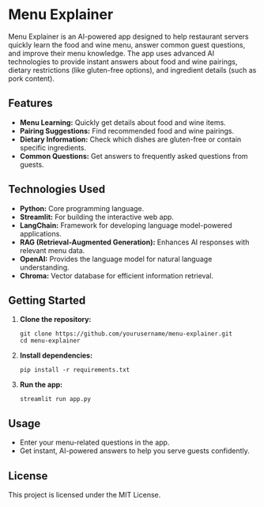 # Menu Explainer

Menu Explainer is an AI-powered app designed to help restaurant servers quickly learn the food and wine menu, answer common guest questions, and improve their menu knowledge. The app uses advanced AI technologies to provide instant answers about food and wine pairings, dietary restrictions (like gluten-free options), and ingredient details (such as pork content).

## Features

- **Menu Learning:** Quickly get details about food and wine items.
- **Pairing Suggestions:** Find recommended food and wine pairings.
- **Dietary Information:** Check which dishes are gluten-free or contain specific ingredients.
- **Common Questions:** Get answers to frequently asked questions from guests.

## Technologies Used

- **Python:** Core programming language.
- **Streamlit:** For building the interactive web app.
- **LangChain:** Framework for developing language model-powered applications.
- **RAG (Retrieval-Augmented Generation):** Enhances AI responses with relevant menu data.
- **OpenAI:** Provides the language model for natural language understanding.
- **Chroma:** Vector database for efficient information retrieval.

## Getting Started

1. **Clone the repository:**
    ```
    git clone https://github.com/yourusername/menu-explainer.git
    cd menu-explainer
    ```

2. **Install dependencies:**
    ```
    pip install -r requirements.txt
    ```

3. **Run the app:**
    ```
    streamlit run app.py
    ```

## Usage

- Enter your menu-related questions in the app.
- Get instant, AI-powered answers to help you serve guests confidently.

## License

This project is licensed under the MIT License.
